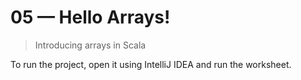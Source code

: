 # 05 &mdash; Hello Arrays! 
> Introducing arrays in Scala

To run the project, open it using IntelliJ IDEA and run the worksheet.